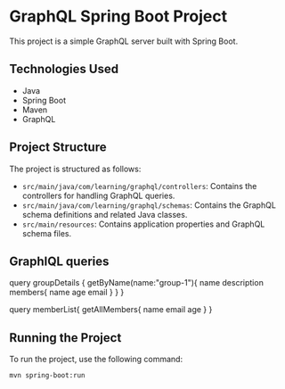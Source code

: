 # GraphQL Spring Boot Project

This project is a simple GraphQL server built with Spring Boot.

## Technologies Used

- Java
- Spring Boot
- Maven
- GraphQL

## Project Structure

The project is structured as follows:

- `src/main/java/com/learning/graphql/controllers`: Contains the controllers for handling GraphQL queries.
- `src/main/java/com/learning/graphql/schemas`: Contains the GraphQL schema definitions and related Java classes.
- `src/main/resources`: Contains application properties and GraphQL schema files.

## GraphIQL queries 

query groupDetails {
  getByName(name:"group-1"){
    name
    description
    members{
      name
      age
      email
    }
  }
}


query memberList{
  getAllMembers{
    name
    email
    age
  }
}




## Running the Project

To run the project, use the following command:

```bash
mvn spring-boot:run

